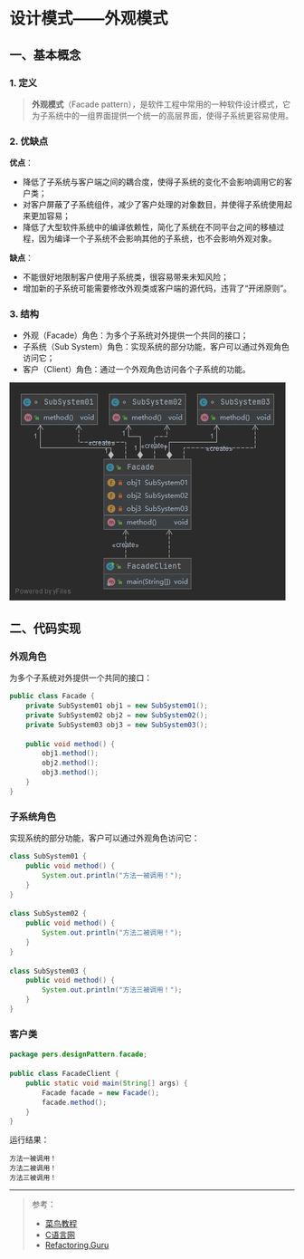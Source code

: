 # 设计模式——外观模式

## 一、基本概念

### 1. 定义

> **外观模式**（Facade pattern），是软件工程中常用的一种软件设计模式，它为子系统中的一组界面提供一个统一的高层界面，使得子系统更容易使用。

### 2. 优缺点

**优点**：

- 降低了子系统与客户端之间的耦合度，使得子系统的变化不会影响调用它的客户类；
- 对客户屏蔽了子系统组件，减少了客户处理的对象数目，并使得子系统使用起来更加容易；
- 降低了大型软件系统中的编译依赖性，简化了系统在不同平台之间的移植过程，因为编译一个子系统不会影响其他的子系统，也不会影响外观对象。

**缺点**：

- 不能很好地限制客户使用子系统类，很容易带来未知风险；
- 增加新的子系统可能需要修改外观类或客户端的源代码，违背了“开闭原则”。

### 3. 结构

- 外观（Facade）角色：为多个子系统对外提供一个共同的接口；
- 子系统（Sub System）角色：实现系统的部分功能，客户可以通过外观角色访问它；
- 客户（Client）角色：通过一个外观角色访问各个子系统的功能。

![image.png](https://raw.githubusercontent.com/wlynxg/pic/main/2025/06/01/20250601-165023.png)

## 二、代码实现

### 外观角色

为多个子系统对外提供一个共同的接口：

```java
public class Facade {
    private SubSystem01 obj1 = new SubSystem01();
    private SubSystem02 obj2 = new SubSystem02();
    private SubSystem03 obj3 = new SubSystem03();

    public void method() {
        obj1.method();
        obj2.method();
        obj3.method();
    }
}
```

### 子系统角色

实现系统的部分功能，客户可以通过外观角色访问它：

```java
class SubSystem01 {
    public void method() {
        System.out.println("方法一被调用！");
    }
}

class SubSystem02 {
    public void method() {
        System.out.println("方法二被调用！");
    }
}

class SubSystem03 {
    public void method() {
        System.out.println("方法三被调用！");
    }
}
```

### 客户类

```java
package pers.designPattern.facade;

public class FacadeClient {
    public static void main(String[] args) {
        Facade facade = new Facade();
        facade.method();
    }
}
```

运行结果：

```
方法一被调用！
方法二被调用！
方法三被调用！
```

***

> 参考：
>
> - [菜鸟教程](https://www.runoob.com/design-pattern/singleton-pattern.html)
> - [C语言网](http://c.biancheng.net/view/1338.html)
> - [Refactoring.Guru](https://refactoringguru.cn/)